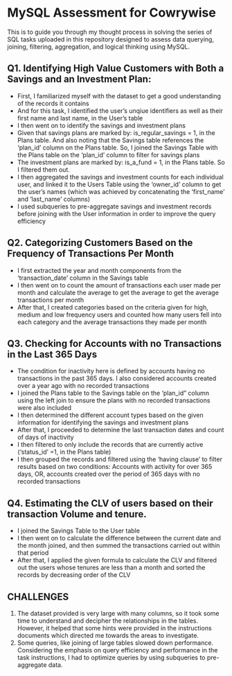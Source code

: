 # MySQL Assessment for Cowrywise
This is to guide you through my thought process in solving the series of SQL tasks uploaded in this repository designed to assess data querying, joining, filtering, aggregation, and logical thinking using MySQL.

## Q1. Identifying High Value Customers with Both a Savings and an Investment Plan: 
-	First, I familiarized myself with the dataset to get a good understanding of the records it contains
-	And for this task, I identified the user’s unqiue identifiers as well as their first name and last name, in the User’s table
-	I then went on to identify the savings and investment plans
-	Given that savings plans are marked by: is_regular_savings = 1, in the Plans table. And also noting that the Savings table references the ‘plan_id’ column on the Plans table. So, I joined the Savings Table with the Plans table on the ‘plan_id’ column to filter for savings plans
-	The investment plans are marked by: is_a_fund = 1, in the Plans table. So I filtered them out.
-	I then aggregated the savings and investment counts for each individual user, and linked it to the Users Table using the ‘owner_id’ column to get the user’s names (which was achieved by concatenating the ‘first_name’ and ‘last_name’ columns)
-	I used subqueries to pre-aggregate savings and investment records before joining with the User information in order to improve the query efficiency

## Q2. Categorizing Customers Based on the Frequency of Transactions Per Month
-	I first extracted the year and month components from the ‘transaction_date’ column in the Savings table
-	I then went on to count the amount of transactions each user made per month and calculate the average to get the average to get the average transactions per month
-	After that, I created categories based on the criteria given for high, medium and low frequency users and counted how many users fell into each category and the average transactions they made per month

## Q3. Checking for Accounts with no Transactions in the Last 365 Days
-	The condition for inactivity here is defined by accounts having no transactions in the past 365 days. I also considered accounts created over a year ago with no recorded transactions
-	I joined the Plans table to the Savings table on the ‘plan_id” column using the left join to ensure the plans with no recorded transactions were also included
-	I then determined the different account types based on the given information for identifying the savings and investment plans
-	After that, I proceeded to determine the last transaction dates and count of days of inactivity
-	I then filtered to only include the records that are currently active (‘status_id’ =1, in the Plans table)
-	I then grouped the records and filtered using the ‘having clause’ to filter results based on two conditions: Accounts with activity for over 365 days, OR, accounts created over the period of 365 days with no recorded transactions

## Q4. Estimating the CLV of users based on their transaction Volume and tenure.
-	I joined the Savings Table to the User table
-	I then went on to calculate the difference between the current date and the month joined, and then summed the transactions carried out within that period
-	After that, I applied the given formula to calculate the CLV and filtered out the users whose tenures are less than a month and sorted the records by decreasing order of the CLV

## CHALLENGES
1.	The dataset provided is very large with many columns, so it took some time to understand and decipher the relationships in the tables. However, it helped that some hints were provided in the instructions documents which directed me towards the areas to investigate.
2.	Some queries, like joining of large tables slowed down performance. Considering the emphasis on query efficiency and performance in the task instructions, I had to optimize queries by using subqueries to pre-aggregate data.
